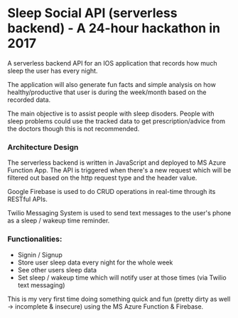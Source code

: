 # Sleep Social API (serverless backend) - A 24-hour hackathon in 2017

A serverless backend API for an IOS application that records how much sleep the user has every night. 

The application will also generate fun facts and simple analysis on how healthy/productive that user is during the week/month based on the recorded data.

The main objective is to assist people with sleep disoders. People with sleep problems could use the tracked data to get prescription/advice from the doctors though this is not recommended.

### Architecture Design
The serverless backend is written in JavaScript and deployed to MS Azure Function App. The API is triggered when there's a new request which will be filtered out based on the http request type and the header value.

Google Firebase is used to do CRUD operations in real-time through its RESTful APIs. 

Twilio Messaging System is used to send text messages to the user's phone as a sleep / wakeup time reminder.

### Functionalities:
- Signin / Signup
- Store user sleep data every night for the whole week
- See other users sleep data
- Set sleep / wakeup time which will notify user at those times (via Twilio text messaging)

This is my very first time doing something quick and fun (pretty dirty as well -> incomplete & insecure) using the MS Azure Function & Firebase.
